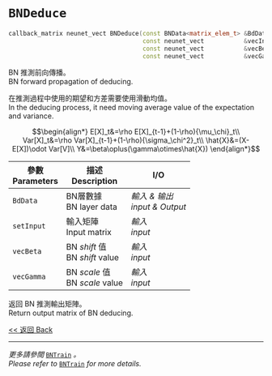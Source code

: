 # `BNDeduce`

```c++
callback_matrix neunet_vect BNDeduce(const BNData<matrix_elem_t> &BdData,
                                     const neunet_vect           &vecInput,
                                     const neunet_vect           &vecBeta,
                                     const neunet_vect           &vecGamma);

```

BN 推測前向傳播。\
BN forward propagation of deducing.

在推測過程中使用的期望和方差需要使用滑動均值。\
In the deducing process, it need moving average value of the expectation and variance.

$$\begin{align*}
    E[X]_t&=\rho E[X]_{t-1}+(1-\rho){\mu_\chi}_t\\
    Var[X]_t&=\rho Var[X]_{t-1}+(1-\rho){\sigma_\chi^2}_t\\
    \hat{X}&=(X-E[X])\odot Var[V]\\
    Y&=\beta\oplus(\gamma\otimes\hat{X})
\end{align*}$$

參數<br>Parameters|描述<br>Description|I/O
-|-|-
`BdData`|BN層數據<br>BN layer data|*輸入 & 输出<br>input & Output*
`setInput`|輸入矩陣<br>Input matrix|*輸入<br>input*
`vecBeta`|BN $shift$ 值<br>BN $shift$ value|*輸入<br>input*
`vecGamma`|BN $scale$ 值<br>BN $scale$ value|*輸入<br>input*

返回 BN 推測輸出矩陣。\
Return output matrix of BN deducing.

[<< 返回 Back](cover.md)

---

*更多請參閲* [`BNTrain`](BNTrain.md) *。*\
*Please refer to*  [`BNTrain`](BNTrain.md) *for more details.*
